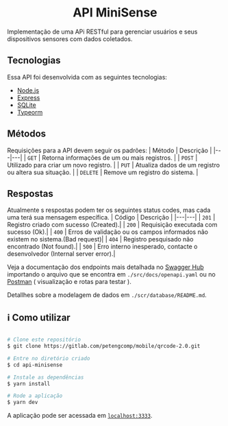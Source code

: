 <h1 align="center">API MiniSense</h1>

Implementação de uma APi RESTful para gerenciar usuários e seus dispositivos sensores com dados coletados.

## Tecnologias

Essa API foi desenvolvida com as seguintes tecnologias:

- [Node.js](https://nodejs.org/en/)
- [Express](https://expressjs.com/pt-br/)
- [SQLite](https://www.sqlite.org/index.html)
- [Typeorm](https://typeorm.io/#/)


## Métodos
Requisições para a API devem seguir os padrões:
| Método | Descrição |
|---|---|
| `GET` | Retorna informações de um ou mais registros. |
| `POST` | Utilizado para criar um novo registro. |
| `PUT` | Atualiza dados de um registro ou altera sua situação. |
| `DELETE` | Remove um registro do sistema. |

## Respostas
Atualmente s respostas podem ter os seguintes status codes, mas cada uma terá sua mensagem específica.
| Código | Descrição |
|---|---|
| `201` | Registro criado com sucesso (Created).|
| `200` | Requisição executada com sucesso (Ok).|
| `400` | Erros de validação ou os campos informados não existem no sistema.(Bad request)|
| `404` | Registro pesquisado não encontrado (Not found).|
| `500` | Erro interno inesperado, contacte o desenvolvedor (Internal server error).|

Veja a documentação dos endpoints mais detalhada no [Swagger Hub](https://app.swaggerhub.com/search) importando o arquivo que se encontra em ```./src/docs/openapi.yaml``` ou no [Postman](link) ( visualização e rotas para testar ).

Detallhes sobre a modelagem de dados em ```./scr/database/README.md```.

## :information_source: Como utilizar

```bash

# Clone este repositório
$ git clone https://gitlab.com/petengcomp/mobile/qrcode-2.0.git

# Entre no diretório criado
$ cd api-minisense

# Instale as dependências
$ yarn install 

# Rode a aplicação
$ yarn dev
```
A aplicação pode ser acessada em [`localhost:3333`](http://localhost:3333).
